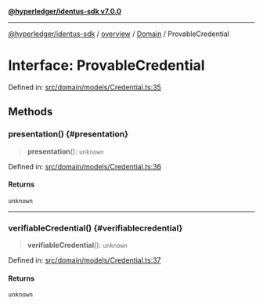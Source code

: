 [**@hyperledger/identus-sdk v7.0.0**](../../../../README.md)

***

[@hyperledger/identus-sdk](../../../../README.md) / [overview](../../../README.md) / [Domain](../README.md) / ProvableCredential

# Interface: ProvableCredential

Defined in: [src/domain/models/Credential.ts:35](https://github.com/hyperledger/identus-edge-agent-sdk-ts/blob/96423ee84b124a31ce63036d9d623d1cb73a13c2/src/domain/models/Credential.ts#L35)

## Methods

### presentation() {#presentation}

> **presentation**(): `unknown`

Defined in: [src/domain/models/Credential.ts:36](https://github.com/hyperledger/identus-edge-agent-sdk-ts/blob/96423ee84b124a31ce63036d9d623d1cb73a13c2/src/domain/models/Credential.ts#L36)

#### Returns

`unknown`

***

### verifiableCredential() {#verifiablecredential}

> **verifiableCredential**(): `unknown`

Defined in: [src/domain/models/Credential.ts:37](https://github.com/hyperledger/identus-edge-agent-sdk-ts/blob/96423ee84b124a31ce63036d9d623d1cb73a13c2/src/domain/models/Credential.ts#L37)

#### Returns

`unknown`
